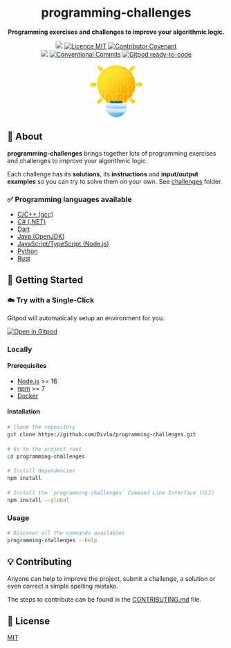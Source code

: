 <h1 align="center">programming-challenges</h1>

<p align="center">
  <strong>Programming exercises and challenges to improve your algorithmic logic.</strong>
</p>

<p align="center">
  <a href="./CONTRIBUTING.md"><img src="https://img.shields.io/badge/PRs-welcome-brightgreen.svg?style=flat" /></a>
  <a href="./LICENSE"><img src="https://img.shields.io/badge/licence-MIT-blue.svg" alt="Licence MIT"/></a>
  <a href="./CODE_OF_CONDUCT.md"><img src="https://img.shields.io/badge/Contributor%20Covenant-v2.0%20adopted-ff69b4.svg" alt="Contributor Covenant" /></a>
  <br />
  <a href="https://github.com/Divlo/programming-challenges/actions/workflows/ci.yml"><img src="https://github.com/Divlo/programming-challenges/actions/workflows/ci.yml/badge.svg?branch=master" /></a>
  <a href="https://conventionalcommits.org"><img src="https://img.shields.io/badge/Conventional%20Commits-1.0.0-yellow.svg" alt="Conventional Commits" /></a>
  <a href="https://gitpod.io/#https://github.com/Divlo/programming-challenges"><img src="https://img.shields.io/badge/Gitpod-ready--to--code-blue?logo=gitpod" alt="Gitpod ready-to-code"/></a>
  <br/> <br/>
  <img src="./logo.png" width="120" alt="programming-challenges Logo" />
</p>

## 📜 About

**programming-challenges** brings together lots of programming exercises and challenges to improve your algorithmic logic.

Each challenge has its **solutions**, its **instructions** and **input/output examples** so you can try to solve them on your own. See [challenges](./challenges) folder.

### ✅ Programming languages available

- [C/C++ (gcc)](https://gcc.gnu.org/)
- [C# (.NET)](https://docs.microsoft.com/dotnet/csharp/)
- [Dart](https://dart.dev/)
- [Java (OpenJDK)](https://openjdk.java.net/)
- [JavaScript/TypeScript (Node.js)](https://nodejs.org/)
- [Python](https://www.python.org/)
- [Rust](https://www.rust-lang.org/)

## 🚀 Getting Started

### ☁️ Try with a Single-Click

Gitpod will automatically setup an environment for you.

[![Open in Gitpod](https://gitpod.io/button/open-in-gitpod.svg)](https://gitpod.io/#https://github.com/Divlo/programming-challenges)

### Locally

#### Prerequisites

- [Node.js](https://nodejs.org/) >= 16
- [npm](https://npmjs.com/) >= 7
- [Docker](https://www.docker.com/)

#### Installation

```sh
# Clone the repository
git clone https://github.com/Divlo/programming-challenges.git

# Go to the project root
cd programming-challenges

# Install dependencies
npm install

# Install the `programming-challenges` Command Line Interface (CLI)
npm install --global
```

### Usage

```sh
# Discover all the commands availables
programming-challenges --help
```

## 💡 Contributing

Anyone can help to improve the project, submit a challenge, a solution or even correct a simple spelling mistake.

The steps to contribute can be found in the [CONTRIBUTING.md](./CONTRIBUTING.md) file.

## 📄 License

[MIT](./LICENSE)
